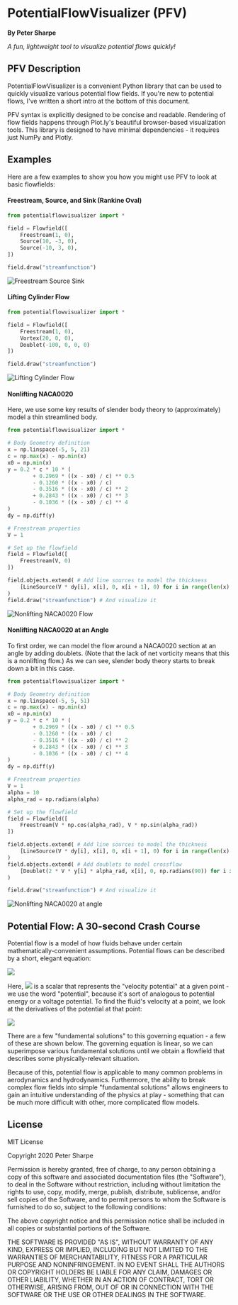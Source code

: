 # PotentialFlowVisualizer (PFV)
**By Peter Sharpe**

*A fun, lightweight tool to visualize potential flows quickly!*

## PFV Description
PotentialFlowVisualizer is a convenient Python library that can be used to quickly visualize various potential flow fields. If you're new to potential flows, I've written a short intro at the bottom of this document.

PFV syntax is explicitly designed to be concise and readable. Rendering of flow fields happens through Plot.ly's beautiful browser-based visualization tools. This library is designed to have minimal dependencies - it requires just NumPy and Plotly. 

## Examples

Here are a few examples to show you how you might use PFV to look at basic flowfields:

#### Freestream, Source, and Sink (Rankine Oval)
```python
from potentialflowvisualizer import *

field = Flowfield([
    Freestream(1, 0),
    Source(10, -3, 0),
    Source(-10, 3, 0),
])

field.draw("streamfunction")
```
![Freestream Source Sink](media/freestream_source_sink.png)

#### Lifting Cylinder Flow
```python
from potentialflowvisualizer import *

field = Flowfield([
    Freestream(1, 0),
    Vortex(20, 0, 0),
    Doublet(-100, 0, 0, 0)
])

field.draw("streamfunction")
```
![Lifting Cylinder Flow](media/lifting_cylinder_flow.png)

#### Nonlifting NACA0020
Here, we use some key results of slender body theory to (approximately) model a thin streamlined body.
```python
from potentialflowvisualizer import *

# Body Geometry definition
x = np.linspace(-5, 5, 21)
c = np.max(x) - np.min(x)
x0 = np.min(x)
y = 0.2 * c * 10 * (
        + 0.2969 * ((x - x0) / c) ** 0.5
        - 0.1260 * ((x - x0) / c)
        - 0.3516 * ((x - x0) / c) ** 2
        + 0.2843 * ((x - x0) / c) ** 3
        - 0.1036 * ((x - x0) / c) ** 4
)
dy = np.diff(y)

# Freestream properties
V = 1

# Set up the flowfield
field = Flowfield([
    Freestream(V, 0)
])

field.objects.extend( # Add line sources to model the thickness
    [LineSource(V * dy[i], x[i], 0, x[i + 1], 0) for i in range(len(x) - 1)]
)
field.draw("streamfunction") # And visualize it
```
![Nonlifting NACA0020 Flow](media/nonlifting_NACA0020.png)


#### Nonlifting NACA0020 at an Angle
To first order, we can model the flow around a NACA0020 section at an angle by adding doublets. (Note that the lack of net vorticity means that this is a nonlifting flow.) As we can see, slender body theory starts to break down a bit in this case.
```python
from potentialflowvisualizer import *

# Body Geometry definition
x = np.linspace(-5, 5, 51)
c = np.max(x) - np.min(x)
x0 = np.min(x)
y = 0.2 * c * 10 * (
        + 0.2969 * ((x - x0) / c) ** 0.5
        - 0.1260 * ((x - x0) / c)
        - 0.3516 * ((x - x0) / c) ** 2
        + 0.2843 * ((x - x0) / c) ** 3
        - 0.1036 * ((x - x0) / c) ** 4
)
dy = np.diff(y)

# Freestream properties
V = 1
alpha = 10
alpha_rad = np.radians(alpha)

# Set up the flowfield
field = Flowfield([
    Freestream(V * np.cos(alpha_rad), V * np.sin(alpha_rad))
])

field.objects.extend( # Add line sources to model the thickness
    [LineSource(V * dy[i], x[i], 0, x[i + 1], 0) for i in range(len(x) - 1)]
)
field.objects.extend( # Add doublets to model crossflow
    [Doublet(2 * V * y[i] * alpha_rad, x[i], 0, np.radians(90)) for i in range(len(x))]
)

field.draw("streamfunction") # And visualize it
```
![Nonlifting NACA0020 at angle](media/nonlifting_NACA0020_at_angle.png)

## Potential Flow: A 30-second Crash Course
Potential flow is a model of how fluids behave under certain mathematically-convenient assumptions. Potential flows can be described by a short, elegant equation:

<img src="https://render.githubusercontent.com/render/math?math=\nabla^2\phi=0">

Here, <img src="https://render.githubusercontent.com/render/math?math=\phi"> is a scalar that represents the "velocity potential" at a given point - we use the word "potential", because it's sort of analogous to potential energy or a voltage potential. To find the fluid's velocity at a point, we look at the derivatives of the potential at that point:

<img src="https://render.githubusercontent.com/render/math?math=\nabla\phi=\vec{V}">

There are a few "fundamental solutions" to this governing equation - a few of these are shown below. The governing equation is linear, so we can superimpose various fundamental solutions until we obtain a flowfield that describes some physically-relevant situation.

Because of this, potential flow is applicable to many common problems in aerodynamics and hydrodynamics. Furthermore, the ability to break complex flow fields into simple "fundamental solutions" allows engineers to gain an intuitive understanding of the physics at play - something that can be much more difficult with other, more complicated flow models.  

## License
MIT License

Copyright 2020 Peter Sharpe

Permission is hereby granted, free of charge, to any person obtaining a copy of this software and associated documentation files (the "Software"), to deal in the Software without restriction, including without limitation the rights to use, copy, modify, merge, publish, distribute, sublicense, and/or sell copies of the Software, and to permit persons to whom the Software is furnished to do so, subject to the following conditions:

The above copyright notice and this permission notice shall be included in all copies or substantial portions of the Software.

THE SOFTWARE IS PROVIDED "AS IS", WITHOUT WARRANTY OF ANY KIND, EXPRESS OR IMPLIED, INCLUDING BUT NOT LIMITED TO THE WARRANTIES OF MERCHANTABILITY, FITNESS FOR A PARTICULAR PURPOSE AND NONINFRINGEMENT. IN NO EVENT SHALL THE AUTHORS OR COPYRIGHT HOLDERS BE LIABLE FOR ANY CLAIM, DAMAGES OR OTHER LIABILITY, WHETHER IN AN ACTION OF CONTRACT, TORT OR OTHERWISE, ARISING FROM, OUT OF OR IN CONNECTION WITH THE SOFTWARE OR THE USE OR OTHER DEALINGS IN THE SOFTWARE.
